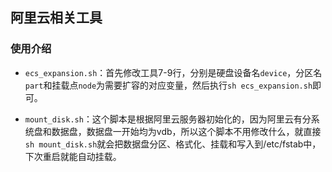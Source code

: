 ## 阿里云相关工具

### 使用介绍

- `ecs_expansion.sh`：首先修改工具7-9行，分别是硬盘设备名`device`，分区名`part`和挂载点`node`为需要扩容的对应变量，然后执行`sh ecs_expansion.sh`即可。

- `mount_disk.sh`：这个脚本是根据阿里云服务器初始化的，因为阿里云有分系统盘和数据盘，数据盘一开始均为vdb，所以这个脚本不用修改什么，就直接`sh mount_disk.sh`就会把数据盘分区、格式化、挂载和写入到/etc/fstab中，下次重启就能自动挂载。



